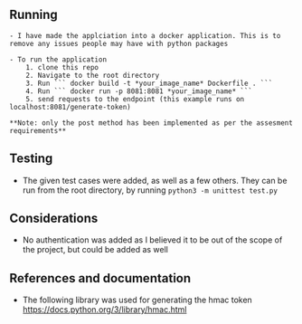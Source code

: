 ## Running
    - I have made the applciation into a docker application. This is to remove any issues people may have with python packages

    - To run the application
        1. clone this repo
        2. Navigate to the root directory
        3. Run ``` docker build -t *your_image_name* Dockerfile . ```
        4. Run ``` docker run -p 8081:8081 *your_image_name* ```
        5. send requests to the endpoint (this example runs on localhost:8081/generate-token)
    
    **Note: only the post method has been implemented as per the assesment requirements**

## Testing

- The given test cases were added, as well as a few others. They can be run from the root directory, by running 
``` python3 -m unittest test.py ```

## Considerations

- No authentication was added as I believed it to be out of the scope of the project, but could be added as well

## References and documentation

- The following library was used for generating the hmac token https://docs.python.org/3/library/hmac.html
